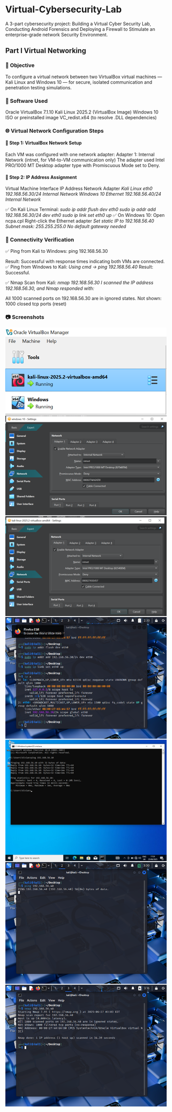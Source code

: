 # Virtual-Cybersecurity-Lab
A 3-part cybersecurity project: Building a Virtual Cyber Security Lab, Conducting Android Forensics and Deploying a Firewall to Stimulate an enterprise-grade network Security Environment.
## Part I Virtual Networking
### 🎯 Objective
To configure a virtual network between two VirtualBox virtual machines — Kali Linux and Windows 10 — for secure, isolated communication and penetration testing simulations.

### 💾 Software Used
Oracle VirtualBox 7.1.10
Kali Linux 2025.2 (VirtualBox Image)
Windows 10 ISO or preinstalled image
VC_redist.x64 (to resolve .DLL dependencies)

### 🌐 Virtual Network Configuration Steps
#### 📡 Step 1: VirtualBox Network Setup
Each VM was configured with one network adapter:
Adapter 1: Internal Network (intnet, for VM-to-VM communication only)
The adapter used Intel PRO/1000 MT Desktop adapter type with Promiscuous Mode set to Deny.

#### 🔗 Step 2: IP Address Assignment

Virtual Machine	Interface	IP Address	Network Adapter
*Kali Linux	eth0	192.168.56.30/24	Internal Network*
*Windows 10	Ethernet	192.168.56.40/24	Internal Network*
			
✅ On Kali Linux Terminal:
*sudo ip addr flush dev eth0*
*sudo ip addr add 192.168.56.30/24 dev eth0*
*sudo ip link set eth0 up*
✅ On Windows 10:
Open ncpa.cpl
Right-click the Ethernet adapter
*Set static IP to 192.168.56.40*
*Subnet mask: 255.255.255.0*
*No default gateway needed*

### 🔗 Connectivity Verification
✅ Ping from Kali to Windows:
ping 192.168.56.30

Result: Successful with response times indicating both VMs are connected.
✅ Ping from Windows to Kali:
*Using cmd → ping 192.168.56.40*
Result: Successful.

✅ Nmap Scan from Kali:
*nmap 192.168.56.30*
*I scanned the IP address 192.168.56.30, and Nmap responded with:*

All 1000 scanned ports on 192.168.56.30 are in ignored states.
Not shown: 1000 closed tcp ports (reset)

### 📷 Screenshots
![Running VMs](https://github.com/AAVivian/Virtual-Cybersecurity-Lab/blob/main/Running%20VMs.png)
![Network Setting For Window](https://github.com/AAVivian/Virtual-Cybersecurity-Lab/blob/main/Network%20Setting%20for%20Windows%20VM.png)
![Network Setting for Kali](https://github.com/AAVivian/Virtual-Cybersecurity-Lab/blob/main/Network%20Setting%20for%20Kali%20VM.png)
![Ip Configuration on Kali](https://github.com/AAVivian/Virtual-Cybersecurity-Lab/blob/main/Ip%20address%20Configuration%20on%20Kali.png)
![Ip Configuration for Windows]( https://github.com/AAVivian/Virtual-Cybersecurity-Lab/blob/main/VirtualBox_Windows_25_06_2025_17_24_09.png)
![Connectivity Verification on Kali]( https://github.com/AAVivian/Virtual-Cybersecurity-Lab/blob/main/Connectivity%20Verification%20on%20Kali.png)
![Nmap]( https://github.com/AAVivian/Virtual-Cybersecurity-Lab/blob/main/NMAP.png)

